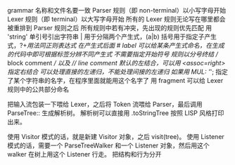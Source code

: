 grammar 名称和文件名要一致
Parser 规则（即 non-terminal）以小写字母开始
Lexer 规则（即 terminal）以大写字母开始
所有的 Lexer 规则无论写在哪里都会被重排到 Parser 规则之后
所有规则中若有冲突，先出现的规则优先匹配
用 'string' 单引号引出字符串
| 用于分隔两个产生式，(a|b) 括号用于指定子产生式，?+*用法同正则表达式
在产生式后面 # label 可以给某条产生式命名，在生成的代码中即可根据标签分辨不同产生式
不需要指定开始符号
规则以分号终结
/* block comment */ 以及 // line comment
默认的左结合，可以用 <assoc=right> 指定右结合
可以处理直接的左递归，不能处理间接的左递归
如果用 MUL: '*'; 指定了某个字符串的名字，在程序里面就能用这个名字了
用 fragment 可以给 Lexer 规则中的公共部分命名


把输入流包装一下喂给 Lexer，之后将 Token 流喂给 Parser，最后调用 ParseTree::<starting> 生成解析树。
解析树可以直接用 .toStringTree 按照 LISP 风格打印出来。

使用 Visitor 模式的话，就是新建 Visitor 对象，之后 visit(tree)。
使用 Listener 模式的话，需要一个 ParseTreeWalker 和一个 Listener 对象，然后用这个 walker 在树上用这个 Listener 行走。
把结构和行为分开